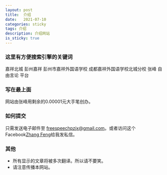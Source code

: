 ```yaml
---
layout: post
title:  介绍
date:   2021-07-10
categories: sticky
tags: 介绍
description: 介绍网站
is_sticky: true
---
```

### 这里有方便搜索引擎的关键词
嘉祥北城 彭州嘉祥 彭州市嘉祥外国语学校 成都嘉祥外国语学校北城分校 张峰 自由言论 平台
### 写在最上面
网站由张峰用剩余的0.00001元大手笔创办。

### 如何提交
只需发送电子邮件至 freespeechpzjx@gmail.com。或者访问这个Facebook[Zhang Feng](https://www.facebook.com/profile.php?id=100067996023835)给我发私信。

### 其他
- 所有显示的文章将被多次翻译。所以请不要笑。
- 请注意传播本网站。